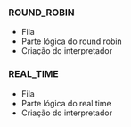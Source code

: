 <h3>ROUND_ROBIN</h3>
    <p>
        <ul>
            <li> Fila </li>
            <li> Parte lógica do round robin </li>
            <li> Criação do interpretador </li>
        </ul>
    </p>

<h3>REAL_TIME</h3>
    <p>
        <ul>
            <li> Fila </li>
            <li> Parte lógica do real time </li>
            <li> Criação do interpretador </li>
        </ul>
    </p>
